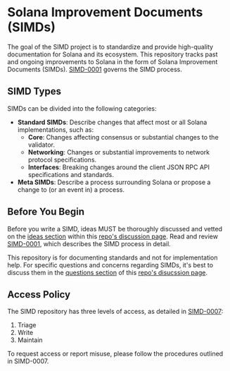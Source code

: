 # Solana Improvement Documents (SIMDs)

The goal of the SIMD project is to standardize and provide high-quality
documentation for Solana and its ecosystem. This repository tracks past and
ongoing improvements to Solana in the form of Solana Improvement Documents
(SIMDs).
[SIMD-0001](https://github.com/solana-foundation/solana-improvement-documents/blob/main/proposals/0001-simd-process.md)
governs the SIMD process.

## SIMD Types

SIMDs can be divided into the following categories:

- **Standard SIMDs**:
  Describe changes that affect most or all Solana implementations, such as:
  - **Core**:
    Changes affecting consensus or substantial changes to the validator.
  - **Networking**:
    Changes or substantial improvements to network protocol specifications.
  - **Interfaces**:
    Breaking changes around the client JSON RPC API specifications and standards.
- **Meta SIMDs**:
  Describe a process surrounding Solana or propose a change to (or an event in)
  a process.

## Before You Begin

Before you write a SIMD, ideas MUST be thoroughly discussed and vetted on the
[ideas section](https://github.com/solana-foundation/solana-improvement-documents/discussions/categories/ideas)
within this
[repo's discussion page](https://github.com/solana-foundation/solana-improvement-documents/discussions).
Read and review [SIMD-0001](https://github.com/solana-foundation/solana-improvement-documents/blob/main/proposals/0001-simd-process.md),
which describes the SIMD process in detail.

This repository is for documenting standards and not for implementation help.
For specific questions and concerns regarding SIMDs, it's best to discuss them
in the [questions section](https://github.com/solana-foundation/solana-improvement-documents/discussions/categories/questions)
of this [repo's disucssion page](https://github.com/solana-foundation/solana-improvement-documents/discussions).

## Access Policy

The SIMD repository has three levels of access, as detailed in
[SIMD-0007](https://github.com/solana-foundation/solana-improvement-documents/blob/main/proposals/0007-access-policy.md):

1. Triage
2. Write
3. Maintain

To request access or report misuse, please follow the procedures outlined in
SIMD-0007.
